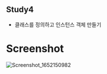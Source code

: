 ## Study4
- 클래스를 정의하고 인스턴스 객체 만들기

# Screenshot
![Screenshot_1652150982](https://user-images.githubusercontent.com/53161335/167532996-6ca266ad-4ccd-4d52-9fc3-2abb061fef35.png)